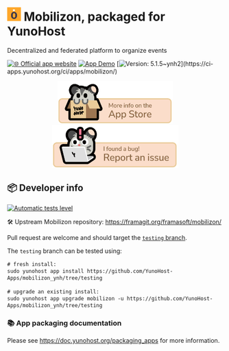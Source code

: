 <!--
N.B.: This README was automatically generated by <https://github.com/YunoHost/apps_tools/blob/main/readme_generator>
It shall NOT be edited by hand.
-->

<h1>
  <img src="https://raw.githubusercontent.com/YunoHost/apps/main/logos/mobilizon.png" width="32px" alt="Logo of Mobilizon">
  Mobilizon, packaged for YunoHost
</h1>

Decentralized and federated platform to organize events

[![🌐 Official app website](https://img.shields.io/badge/Official_app_website-darkgreen?style=for-the-badge)](https://joinmobilizon.org/)
[![App Demo](https://img.shields.io/badge/App_Demo-blue?style=for-the-badge)](https://demo.mobilizon.org)
[![Version: 5.1.5~ynh2](https://img.shields.io/badge/Version-5.1.5~ynh2-rgba(0,150,0,1)?style=for-the-badge)](https://ci-apps.yunohost.org/ci/apps/mobilizon/)

<div align="center">
<a href="https://apps.yunohost.org/app/mobilizon"><img height="100px" src="https://github.com/YunoHost/yunohost-artwork/raw/refs/heads/main/badges/neopossum-badges/badge_more_info_on_the_appstore.svg"/></a>
<a href="https://github.com/YunoHost-Apps/mobilizon_ynh/issues"><img height="100px" src="https://github.com/YunoHost/yunohost-artwork/raw/refs/heads/main/badges/neopossum-badges/badge_report_an_issue.svg"/></a>
</div>

## 📦 Developer info

[![Automatic tests level](https://apps.yunohost.org/badge/cilevel/mobilizon)](https://ci-apps.yunohost.org/ci/apps/mobilizon/)

🛠️ Upstream Mobilizon repository: <https://framagit.org/framasoft/mobilizon/>

Pull request are welcome and should target the [`testing` branch](https://github.com/YunoHost-Apps/mobilizon_ynh/tree/testing).

The `testing` branch can be tested using:
```
# fresh install:
sudo yunohost app install https://github.com/YunoHost-Apps/mobilizon_ynh/tree/testing

# upgrade an existing install:
sudo yunohost app upgrade mobilizon -u https://github.com/YunoHost-Apps/mobilizon_ynh/tree/testing
```

### 📚 App packaging documentation

Please see <https://doc.yunohost.org/packaging_apps> for more information.